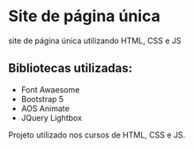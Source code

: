# Site de página única
site de página única utilizando HTML, CSS e JS

## Bibliotecas utilizadas:
- Font Awaesome
- Bootstrap 5
- AOS Animate
- JQuery Lightbox

Projeto utilizado nos cursos de HTML, CSS e JS.